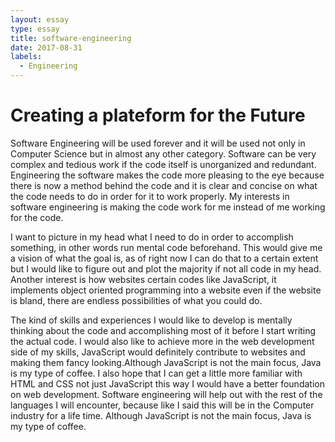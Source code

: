 ```yaml
---
layout: essay
type: essay
title: software-engineering
date: 2017-08-31
labels:
  - Engineering
---
```




<H1>Creating a plateform for the Future</H1>


Software Engineering will be used forever and it will be used not only in Computer Science but in almost any other category. Software can be very complex and tedious work if the code itself is unorganized and redundant. Engineering the software makes the code more pleasing to the eye because there is now a method behind the code and it is clear and concise on what the code needs to do in order for it to work properly. My interests in software engineering is making the code work for me instead of me working for the code. 

I want to picture in my head what I need to do in order to accomplish something, in other words run mental code beforehand. This would give me a vision of what the goal is, as of right now I can do that to a certain extent but I would like to figure out and plot the majority if not all code in my head. Another interest is how websites certain codes like JavaScript, it implements object oriented programming into a website even if the website is bland, there are endless possibilities of what you could do. 

The kind of skills and experiences I would like to develop is mentally thinking about the code and accomplishing most of it before I start writing the actual code. I would also like to achieve more in the web development side of my skills, JavaScript would definitely contribute to websites and making them fancy looking.Although JavaScript is not the main focus, Java is my type of coffee. I also hope that I can get a little more familiar with HTML and CSS not just JavaScript this way I would have a better foundation on web development. Software engineering will help out with the rest of the languages I will encounter, because like I said this will be in the Computer industry for a life time. Although JavaScript is not the main focus, Java is my type of coffee. 

